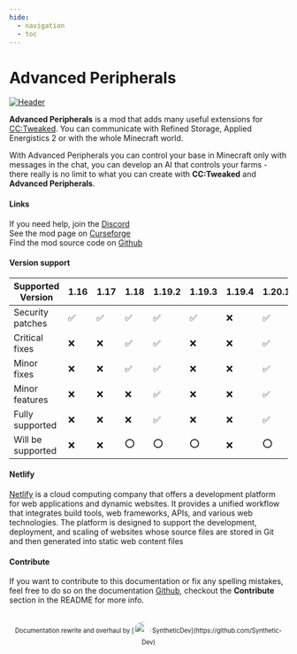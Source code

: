 ```yaml
---
hide:
  - navigation
  - toc
---
```


# Advanced Peripherals

[![Header](https://www.bisecthosting.com/images/CF/Advanced_Peripherals/BH_AP_Header.png)](https://www.curseforge.com/minecraft/mc-mods/advanced-peripherals)

**Advanced Peripherals** is a mod that adds many useful extensions for [CC:Tweaked](https://tweaked.cc).
You can communicate with Refined Storage, Applied Energistics 2 or with the whole Minecraft world.

With Advanced Peripherals you can control your base in Minecraft only with messages in the chat, you can develop an AI that controls your farms - there really is no limit to what you can create with **CC:Tweaked** and **Advanced Peripherals**.

#### Links

<b class="si si-discord"></b> If you need help, join the [Discord](https://discord.intelligence-modding.de/)  
<b class="si si-curseforge"></b> See the mod page on [Curseforge](https://www.curseforge.com/minecraft/mc-mods/advanced-peripherals)  
<b class="si si-github"></b> Find the mod source code on [Github](https://github.com/SirEndii/AdvancedPeripherals)  

#### Version support

| Supported Version | 1.16               | 1.17               | 1.18               | 1.19.2             | 1.19.3             | 1.19.4 | 1.20.1             | 1.21.x             |
|-------------------|--------------------|--------------------|--------------------|--------------------|--------------------|--------|--------------------|--------------------|
| Security patches  | :white_check_mark: | :white_check_mark: | :white_check_mark: | :white_check_mark: | :white_check_mark: | :x:    | :white_check_mark: | :o:                |
| Critical fixes    | :x:                | :x:                | :white_check_mark: | :white_check_mark: | :x:                | :x:    | :white_check_mark: | :o:                |
| Minor fixes       | :x:                | :x:                | :white_check_mark: | :white_check_mark: | :x:                | :x:    | :white_check_mark: | :o:                |
| Minor features    | :x:                | :x:                | :x:                | :white_check_mark: | :x:                | :x:    | :white_check_mark: | :o:                |
| Fully supported   | :x:                | :x:                | :x:                | :white_check_mark: | :x:                | :x:    | :white_check_mark: | :o:                |
| Will be supported | :x:                | :x:                | :o:                | :o:                | :o:                | :x:    | :o:                | :white_check_mark: |


#### Netlify

[Netlify](https://www.netlify.com) is a cloud computing company that offers a development platform for web applications and dynamic websites. It provides a unified workflow that integrates build tools, web frameworks, APIs, and various web technologies. The platform is designed to support the development, deployment, and scaling of websites whose source files are stored in Git and then generated into static web content files

#### Contribute

If you want to contribute to this documentation or fix any spelling mistakes, feel free to do so on the documentation [<i class="si si-github" style="font-size:1rem;"></i> Github](https://github.com/Seniorendi/Advanced-Peripherals-Documentation), checkout the **Contribute** section in the README for more info.

<br>
<center style="font-size:0.7rem;">
Documentation rewrite and overhaul by [<img alt="" src="https://avatars.githubusercontent.com/u/35655841" width="30" height="30" style="border-radius:1000px;vertical-align:-10px;"> SyntheticDev](https://github.com/Synthetic-Dev) 
</center>